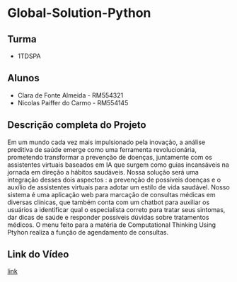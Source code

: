# Global-Solution-Python

## Turma 
- 1TDSPA

## Alunos
- Clara de Fonte Almeida - RM554321
- Nicolas Paiffer do Carmo - RM554145

## Descrição completa do Projeto

Em um mundo cada vez mais impulsionado pela inovação, a análise preditiva de saúde emerge como uma ferramenta revolucionária, prometendo transformar a prevenção de doenças, juntamente com os assistentes virtuais baseados em IA que surgem como guias incansáveis na jornada em direção a hábitos saudáveis. Nossa solução será uma integração desses dois aspectos : a prevenção de possíveis doenças e o auxílio de assistentes virtuais para adotar um estilo de vida saudável. Nosso sistema é uma aplicação web para marcação de consultas médicas em diversas clínicas, que também conta com um chatbot para auxiliar os usuários a identificar qual o especialista correto para tratar seus sintomas, dar dicas de saúde e responder possíveis dúvidas sobre tratamentos médicos. O menu feito para a matéria de Computational Thinking Using Ptyhon realiza a função de agendamento de consultas.

## Link do Vídeo 
[link](https://www.youtube.com/watch?v=-mAEbOkShgE)



